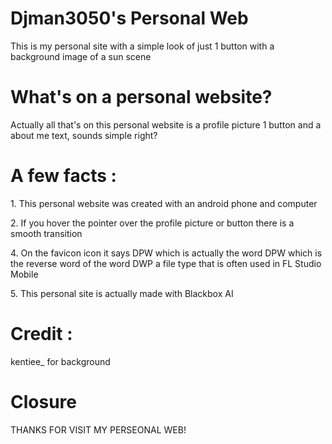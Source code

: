 <h1>Djman3050's Personal Web</h1>
<span>This is my personal site with a simple look of just 1 button with a background image of a sun scene</span>
<h1>What's on a personal website?</h1>
<span>Actually all that's on this personal website is a profile picture 1 button and a about me text, sounds simple right?</span>
<h1>A few facts :</h1>
<p>1. This personal website was created with an android phone and computer</p>
<p>2. If you hover the pointer over the profile picture or button there is a smooth transition</p>
<p>4. On the favicon icon it says DPW which is actually the word DPW which is the reverse word of the word DWP a file type that is often used in FL Studio Mobile</p>
<p>5. This personal site is actually made with Blackbox AI</p>
<h1>Credit :</h1>
<span>kentiee_ for background</span>
<h1>Closure</h1>
<span>THANKS FOR VISIT MY PERSEONAL WEB!</span>
